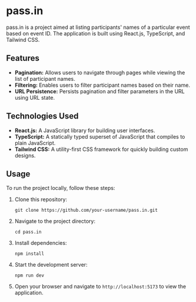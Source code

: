 # pass.in

pass.in is a project aimed at listing participants' names of a particular event based on event ID. The application is built using React.js, TypeScript, and Tailwind CSS.

## Features

- **Pagination:** Allows users to navigate through pages while viewing the list of participant names.
- **Filtering:** Enables users to filter participant names based on their name.
- **URL Persistence:** Persists pagination and filter parameters in the URL using URL state.

## Technologies Used

- **React.js:** A JavaScript library for building user interfaces.
- **TypeScript:** A statically typed superset of JavaScript that compiles to plain JavaScript.
- **Tailwind CSS:** A utility-first CSS framework for quickly building custom designs.

## Usage

To run the project locally, follow these steps:

1. Clone this repository:

   ```
   git clone https://github.com/your-username/pass.in.git
   ```

2. Navigate to the project directory:

   ```
   cd pass.in
   ```

3. Install dependencies:

   ```
   npm install
   ```

4. Start the development server:

   ```
   npm run dev
   ```

5. Open your browser and navigate to `http://localhost:5173` to view the application.
